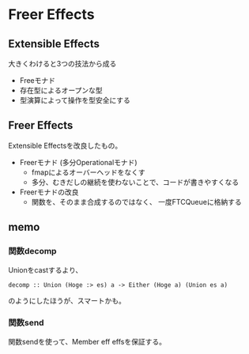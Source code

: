 Freer Effects
=============

Extensible Effects
------------------

大きくわけると3つの技法から成る

* Freeモナド
* 存在型によるオープンな型
* 型演算によって操作を型安全にする

Freer Effects
-------------

Extensible Effectsを改良したもの。

* Freerモナド (多分Operationalモナド)
	- fmapによるオーバーヘッドをなくす
	- 多分、むきだしの継続を使わないことで、コードが書きやすくなる
* Freerモナドの改良
	- 関数を、そのまま合成するのではなく、
		一度FTCQueueに格納する

memo
----

### 関数decomp

Unionをcastするより、

	decomp :: Union (Hoge :> es) a -> Either (Hoge a) (Union es a)

のようにしたほうが、スマートかも。

### 関数send

関数sendを使って、Member eff effsを保証する。
